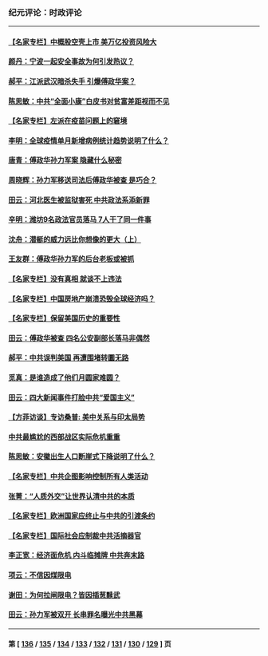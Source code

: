 ### 纪元评论：时政评论
---
#### [【名家专栏】中概股空壳上市 美万亿投资风险大](../../pages/nsc1025/n13278209.md) 
#### [颜丹：宁波一起安全事故为何引发热议？](../../pages/nsc1025/n13281076.md) 
#### [郝平：江派武汉暗杀失手 引爆傅政华案？](../../pages/nsc1025/n13280854.md) 
#### [陈思敏：中共“全面小康”白皮书对贫富差距视而不见](../../pages/nsc1025/n13280298.md) 
#### [【名家专栏】左派在疫苗问题上的窘境](../../pages/nsc1025/n13278208.md) 
#### [李明：全球疫情单月新增病例统计趋势说明了什么？](../../pages/nsc1025/n13278984.md) 
#### [唐青：傅政华孙力军案 隐藏什么秘密](../../pages/nsc1025/n13278805.md) 
#### [周晓辉：孙力军移送司法后傅政华被查 是巧合？](../../pages/nsc1025/n13277809.md) 
#### [田云：河北医生被监狱害死 中共政法系添新罪](../../pages/nsc1025/n13277509.md) 
#### [辛明：潍坊9名政法官员落马 7人干了同一件事](../../pages/nsc1025/n13277656.md) 
#### [沈舟：潜艇的威力远比你想像的更大（上）](../../pages/nsc1025/n13277522.md) 
#### [王友群：傅政华孙力军的后台老板或被抓](../../pages/nsc1025/n13277204.md) 
#### [【名家专栏】没有真相 就谈不上违法](../../pages/nsc1025/n13276564.md) 
#### [【名家专栏】中国房地产崩溃恐毁全球经济吗？](../../pages/nsc1025/n13276553.md) 
#### [【名家专栏】保留美国历史的重要性](../../pages/nsc1025/n13276548.md) 
#### [田云：傅政华被查 四名公安副部长落马非偶然](../../pages/nsc1025/n13276245.md) 
#### [郝平：中共误判美国 再遭围堵转圜无路](../../pages/nsc1025/n13276404.md) 
#### [觅真：是谁造成了他们月圆家难圆？](../../pages/nsc1025/n13275957.md) 
#### [田云：四大新闻事件打脸中共“爱国主义”](../../pages/nsc1025/n13275538.md) 
#### [【方菲访谈】专访桑普: 美中关系与印太局势](../../pages/nsc1025/n13275473.md) 
#### [中共最尴尬的西部战区实际危机重重](../../pages/nsc1025/n13275373.md) 
#### [陈思敏：安徽出生人口断崖式下降说明了什么？](../../pages/nsc1025/n13275276.md) 
#### [【名家专栏】中共企图影响控制所有人类活动](../../pages/nsc1025/n13274449.md) 
#### [张菁：“人质外交”让世界认清中共的本质](../../pages/nsc1025/n13275128.md) 
#### [【名家专栏】欧洲国家应终止与中共的引渡条约](../../pages/nsc1025/n13274402.md) 
#### [【名家专栏】国际社会应制裁中共活摘器官](../../pages/nsc1025/n13274393.md) 
#### [李正宽：经济面危机 内斗临摊牌 中共奔末路](../../pages/nsc1025/n13273766.md) 
#### [项云：不信因煤限电](../../pages/nsc1025/n13274030.md) 
#### [谢田：为何拉闸限电？皆因插葱黩武](../../pages/nsc1025/n13273857.md) 
#### [田云：孙力军被双开 长串罪名曝光中共黑幕](../../pages/nsc1025/n13273129.md) 

---
#### 第 [ [136](./136.md) / [135](./135.md) / [134](./134.md) / [133](./133.md) / [132](./132.md) / [131](./131.md) / [130](./130.md) / [129](./129.md) ] 页
